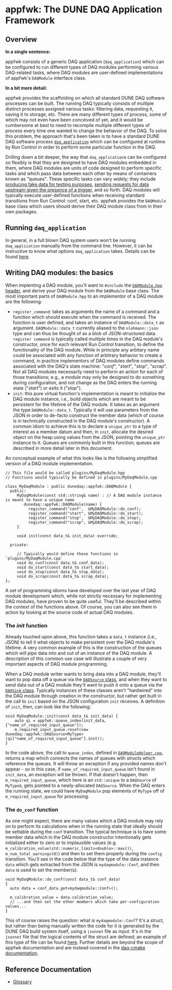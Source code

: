 # appfwk: The DUNE DAQ Application Framework

## Overview

**In a single sentence:** 

appfwk consists of a generic DAQ application (`daq_application`) which can be configured to run different types of DAQ modules performing various DAQ-related tasks, where DAQ modules are user-defined implementations of appfwk's `DAQModule` interface class. 

**In a bit more detail:**

appfwk provides the scaffolding on which all standard DUNE DAQ software processes can be built. The running DAQ typically consists of multiple distinct processes assigned various tasks: filtering data, requesting it, saving it to storage, etc. There are many different types of process, some of which may not even have been conceived of yet, and it would be cumbersome at best to need to recompile multiple different types of process every time one wanted to change the behavior of the DAQ. To solve this problem, the approach that's been taken is to have a standard DUNE DAQ software process [`daq_application`](Daq-Application.md) which can be configured at runtime by Run Control in order to perform some particular function in the DAQ. 

Drilling down a bit deeper, the way that `daq_application`s can be configured so flexibly is that they are designed to have DAQ modules embedded in them, where DAQ modules are units of code designed to perform specific tasks and which pass data between each other by means of containers known as "queues". These specific tasks can vary widely; they include [producing fake data for testing purposes](https://github.com/DUNE-DAQ/readout/blob/develop/plugins/FakeCardReader.hpp), [sending requests for data upstream given the presence of a trigger](https://github.com/DUNE-DAQ/dfmodules/blob/develop/plugins/RequestGenerator.hpp), and so forth. DAQ modules will typically execute user-defined functions when receiving standard transitions from Run Control: conf, start, etc. appfwk provides the `DAQModule` base class which users should derive their DAQ module class from in their own packages.  

## Running `daq_application`

In general, in a full blown DAQ system users won't be running `daq_application` manually from the command line. However, it can be instructive to know what options `daq_application` takes. Details can be found [here](Daq-Application.md).

## Writing DAQ modules: the basics

When implenting a DAQ module, you'll want to `#include` the [`DAQModule.hpp` header](https://github.com/DUNE-DAQ/appfwk/blob/develop/include/appfwk/DAQModule.hpp), and derive your DAQ module from the `DAQModule` base class. The most important parts of `DAQModule.hpp` to an implementor of a DAQ module are the following:
* `register_command`: takes as arguments the name of a command and a function which should execute when the command is received. The function is user defined, and takes an instance of `DAQModule::data_t` as argument. `DAQModule::data_t` currently aliased to the `nlohmann::json` type and can thus be thought of as a blob of JSON-structured data. `register command` is typically called multiple times in the DAQ module's constructor, once for each relevant Run Control transition, to define the functionality of the DAQ module. While in principle any arbitary name could be associated with any function of arbitrary behavior to create a command, in practice implementors of DAQ modules define commands associated with the DAQ's state machine: "_conf_", "_start_", "_stop_", "_scrap_". Not all DAQ modules necessarily need to perform an action for each of those transitions; e.g., a module may only be designed to do something during configuration, and not change as the DAQ enters the running state ("_start_") or exits it ("_stop_").  
* `init`: this pure virtual function's implementation is meant to initialize the DAQ module instance, i.e., build objects which are meant to be persistent for the lifetime of the DAQ module. It takes as an argument the type `DAQModule::data_t`. Typically it will use parameters from the JSON in order to de-facto construct the member data (which of course is in technically constructed in the DAQ module's constructor). A common idiom to achieve this is to declare a `unique_ptr` to a type of interest as a member datum and then, in `init`, allocate the desired object on the heap using values from the JSON, pointing the `unique_ptr` instance to it. Queues are commonly built in this function; queues are described in more detail later in this document. 

An conceptual example of what this looks like is the following simplified version of a DAQ module implementation. 
```
// This file would be called plugins/MyDaqModule.hpp
// Functions would typically be defined in plugins/MyDaqModule.cpp

class MyDaqModule : public dunedaq::appfwk::DAQModule {
  public:
     MyDaqModule(const std::string& name) : // A DAQ module instance is meant to have a unique name
        dunedaq::appfwk::DAQModule(name) {
          register_command("conf",  &MyDAQModule::do_conf);
          register_command("start", &MyDAQModule::do_start);
          register_command("stop",  &MyDAQModule::do_stop);
          register_command("scrap", &MyDAQModule::do_scrap);
     }
     
     void init(const data_t& init_data) override;
  
  private:
  
     // Typically would define these functions in `plugins/MyDaqModule.cpp`
     void do_conf(const data_t& conf_data);
     void do_start(const data_t& start_data);
     void do_stop(const data_t& stop_data);
     void do_scrap(const data_t& scrap_data);
};
```
A set of programming idioms have developed over the last year of DAQ module development which, while not strictly necessary for implementing DAQ modules, have proven to be quite useful. They'll be described within the context of the functions above. Of course, you can also see them in action by looking at the source code of actual DAQ modules. 

### The _init_ function

Already touched upon above, this function takes a `data_t` instance (i.e., JSON) to tell it what objects to make persistent over the DAQ module's lifetime. A very common example of this is the construction of the queues which will pipe data into and out of an instance of the DAQ module. A description of this common use case will illustrate a couple of very important aspects of DAQ module programming. 

When a DAQ module writer wants to bring data into a DAQ module, they'll want to pop data off a queue via the [`DAQSource` class](https://github.com/DUNE-DAQ/appfwk/blob/develop/include/appfwk/DAQSource.hpp), and when they want to send data out of a DAQ module they'll want to push it onto a queue via the [`DAQSink` class](https://github.com/DUNE-DAQ/appfwk/blob/develop/include/appfwk/DAQSink.hpp). Typically instances of these classes aren't "hardwired" into the DAQ module through creation in the constructor, but rather get built in the call to `init` based on the JSON configuration `init` receives. A definition of `init`, then, can look like the following:
```
void MyDaqModule::init(const data_t& init_data) {
    auto qi = appfwk::queue_index(init_data, {"name_of_required_input_queue"});
    m_required_input_queue.reset(new dunedaq::appfwk::DAQSource<MyType>(qi["name_of_required_input_queue"].inst));
}
```
In the code above, the call to `queue_index`, defined in [`DAQModuleHelper.cpp`](https://github.com/DUNE-DAQ/appfwk/blob/abd89ed3cba1f934d9df555727a1bf97d555d11e/src/DAQModuleHelper.cpp), returns a map which connects the names of queues with structs which reference the queues. It will throw an exception if any provided names don't appear - so in this case, if `name_of_required_input_queue` isn't found in `init_data`, an exception will be thrown. If that doesn't happen, then `m_required_input_queue`, which here is an `std::unique` to a `DAQSource` of `MyType`s, gets pointed to a newly-allocated `DAQSource`. When the DAQ enters the running state, we could have `MyDaqModule` pop elements of `MyType` off of `m_required_input_queue` for processing. 

### The `do_conf` function

As one might expect, there are many values which a DAQ module may rely on to perform its calculations when in the running state that ideally should be settable during the `conf` transition. The typical technique is to have some member data which in the DAQ module constructor intentionally gets initialized either to zero or to implausible values (e.g. `m_calibration_value(std::numeric_limits<double>::max())`, `m_num_total_warnings(0)`) and then to set them properly during the `config` transition. You'll see in the code below that the type of the data instance `data` which gets extracted from the JSON is `mydaqmodule::Conf`, and then `data` is used to set the member(s). 
```
void MyDaqModule::do_conf(const data_t& conf_data)
{
  auto data = conf_data.get<mydaqmodule::Conf>();

  m_calibration_value = data.calibration_value;
  // ...and then set the other members which take per-configuration values...
}
```
This of course raises the question: what _is_ `mydaqmodule::Conf`? It's a struct, but rather than being manually written the code for it is generated by the DUNE DAQ build system itself, using a `jsonnet` file as input. It's in the `jsonnet` file that the logical contents of the struct are defined; an example of this type of file can be found [here](https://github.com/DUNE-DAQ/listrev/blob/develop/schema/listrev/randomdatalistgenerator.jsonnet). Further details are beyond the scope of appfwk documentation and are instead covered in the [daq-cmake documentation](https://dune-daq-sw.readthedocs.io/en/latest/packages/daq-cmake/).

## Reference Documentation

* [Glossary](Glossary-of-Terms)
